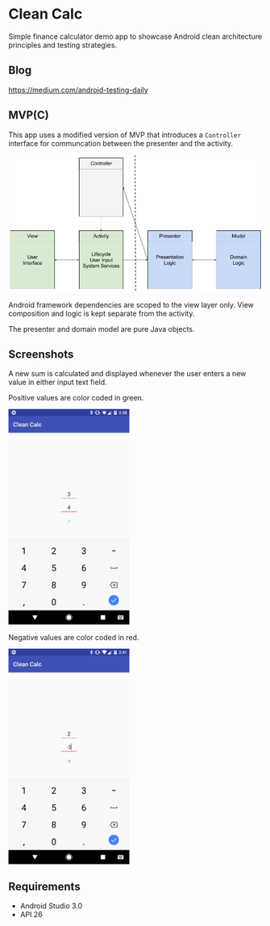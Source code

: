 # Clean Calc
Simple finance calculator demo app to showcase Android clean architecture principles and testing strategies.

## Blog
https://medium.com/android-testing-daily

## MVP(C)
This app uses a modified version of MVP that introduces a `Controller` interface for communcation between the presenter and the activity.

<img src="files/clean-architecture.png" width="720">

Android framework dependencies are scoped to the view layer only. View composition and logic is kept separate from the activity.

The presenter and domain model are pure Java objects.

## Screenshots
A new sum is calculated and displayed whenever the user enters a new value in either input text field.

Positive values are color coded in green.

<img src="files/screenshot-1.png" width="240">

Negative values are color coded in red.

<img src="files/screenshot-2.png" width="240">

## Requirements
* Android Studio 3.0
* API 26
